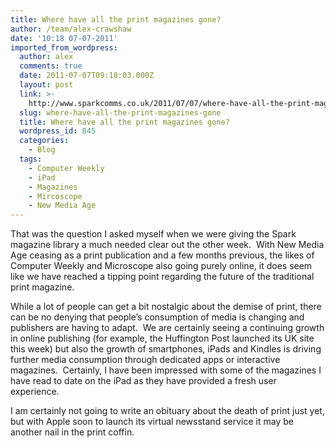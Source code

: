 ```yaml
---
title: Where have all the print magazines gone?
author: /team/alex-crawshaw
date: '10:18 07-07-2011'
imported_from_wordpress:
  author: alex
  comments: true
  date: 2011-07-07T09:18:03.000Z
  layout: post
  link: >-
    http://www.sparkcomms.co.uk/2011/07/07/where-have-all-the-print-magazines-gone/
  slug: where-have-all-the-print-magazines-gone
  title: Where have all the print magazines gone?
  wordpress_id: 845
  categories:
    - Blog
  tags:
    - Computer Weekly
    - iPad
    - Magazines
    - Mircoscope
    - New Media Age
---
```


That was the question I asked myself when we were giving the Spark magazine library a much needed clear out the other week.  With New Media Age ceasing as a print publication and a few months previous, the likes of Computer Weekly and Microscope also going purely online, it does seem like we have reached a tipping point regarding the future of the traditional print magazine.

While a lot of people can get a bit nostalgic about the demise of print, there can be no denying that people’s consumption of media is changing and publishers are having to adapt.  We are certainly seeing a continuing growth in online publishing (for example, the Huffington Post launched its UK site this week) but also the growth of smartphones, iPads and Kindles is driving further media consumption through dedicated apps or interactive magazines.  Certainly, I have been impressed with some of the magazines I have read to date on the iPad as they have provided a fresh user experience.

I am certainly not going to write an obituary about the death of print just yet, but with Apple soon to launch its virtual newsstand service it may be another nail in the print coffin.
